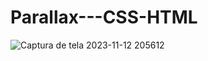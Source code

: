 # Parallax---CSS-HTML

![Captura de tela 2023-11-12 205612](https://github.com/EvandroPascoal/Parallax---CSS-HTML/assets/144403154/e0c499dc-b41f-42d3-973c-eb6afce7cfcb)
